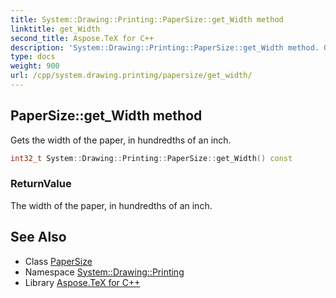 ```yaml
---
title: System::Drawing::Printing::PaperSize::get_Width method
linktitle: get_Width
second_title: Aspose.TeX for C++
description: 'System::Drawing::Printing::PaperSize::get_Width method. Gets the width of the paper, in hundredths of an inch in C++.'
type: docs
weight: 900
url: /cpp/system.drawing.printing/papersize/get_width/
---
```

## PaperSize::get_Width method


Gets the width of the paper, in hundredths of an inch.

```cpp
int32_t System::Drawing::Printing::PaperSize::get_Width() const
```


### ReturnValue

The width of the paper, in hundredths of an inch.

## See Also

* Class [PaperSize](../)
* Namespace [System::Drawing::Printing](../../)
* Library [Aspose.TeX for C++](../../../)
